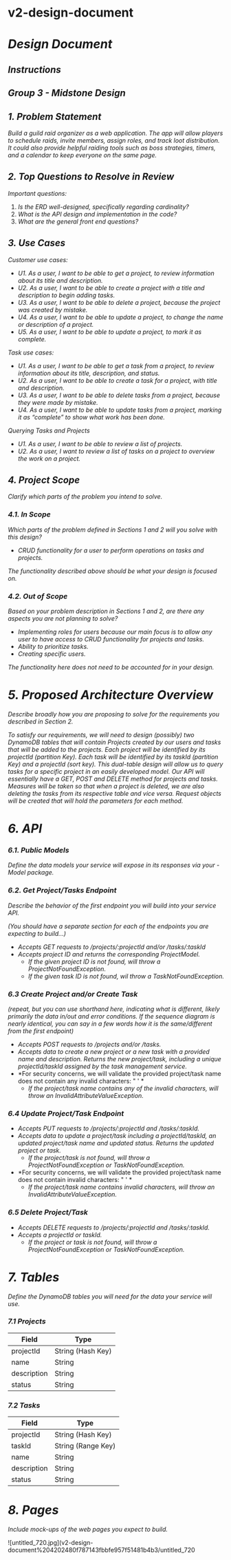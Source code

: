 # v2-design-document

# ***Design Document***

## ***Instructions***

## ***Group 3 - Midstone Design***

## ***1. Problem Statement***

*Build a guild raid organizer as a web application. The app will allow players to schedule raids, invite members, assign roles, and track loot distribution. It could also provide helpful raiding tools such as boss strategies, timers, and a calendar to keep everyone on the same page.*

## ***2. Top Questions to Resolve in Review***

*Important questions:*

1. *Is the ERD well-designed, specifically regarding cardinality?*
2. *What is the API design and implementation in the code?*
3. *What are the general front end questions?*

## ***3. Use Cases***

*Customer use cases:*

- *U1. As a user, I want to be able to get a project, to review information about its title and description.*
- *U2. As a user, I want to be able to create a project with a title and description to begin adding tasks.*
- *U3. As a user, I want to be able to delete a project, because the project was created by mistake.*
- *U4. As a user, I want to be able to update a project, to change the name or description of a project.*
- *U5. As a user, I want to be able to update a project, to mark it as complete.*

*Task use cases:*

- *U1. As a user, I want to be able to get a task from a project, to review information about its title, description, and status.*
- *U2. As a user, I want to be able to create a task for a project, with title and description.*
- *U3. As a user, I want to be able to delete tasks from a project, because they were made by mistake.*
- *U4. As a user, I want to be able to update tasks from a project, marking it as “complete” to show what work has been done.*

*Querying Tasks and Projects*

- *U1. As a user, I want to be able to review a list of projects.*
- *U2. As a user, I want to review a list of tasks on a project to overview the work on a project.*

## ***4. Project Scope***

*Clarify which parts of the problem you intend to solve.*

### ***4.1. In Scope***

*Which parts of the problem defined in Sections 1 and 2 will you solve with this design?*

- *CRUD functionality for a user to perform operations on tasks and projects.*

*The functionality described above should be what your design is focused on.*

### ***4.2. Out of Scope***

*Based on your problem description in Sections 1 and 2, are there any aspects you are not planning to solve?*

- *Implementing roles for users because our main focus is to allow any user to have access to CRUD functionality for projects and tasks.*
- *Ability to prioritize tasks.*
- *Creating specific users.*

*The functionality here does not need to be accounted for in your design.*

# ***5. Proposed Architecture Overview***

*Describe broadly how you are proposing to solve for the requirements you described in Section 2.*

*To satisfy our requirements, we will need to design (possibly) two DynamoDB tables that will contain Projects created by our users and tasks that will be added to the projects. Each project will be identified by its projectId (partition Key). Each task will be identified by its taskId (partition Key) and a projectId (sort key). This dual-table design will allow us to query tasks for a specific project in an easily developed model. Our API will essentially have a GET, POST and DELETE method for projects and tasks. Measures will be taken so that when a project is deleted, we are also deleting the tasks from its respective table and vice versa. Request objects will be created that will hold the parameters for each method.*

# ***6. API***

### ***6.1. Public Models***

*Define the data models your service will expose in its responses via your -Model package.*

### ***6.2. Get Project/Tasks Endpoint***

*Describe the behavior of the first endpoint you will build into your service API.*

*(You should have a separate section for each of the endpoints you are expecting to build...)*

- *Accepts GET requests to /projects/:projectId and/or /tasks/:taskId*
- *Accepts project ID and returns the corresponding ProjectModel.*
    - *If the given project ID is not found, will throw a ProjectNotFoundException.*
    - *If the given task ID is not found, wil throw a TaskNotFoundException.*

### ***6.3 Create Project and/or Create Task***

*(repeat, but you can use shorthand here, indicating what is different, likely primarily the data in/out and error conditions. If the sequence diagram is nearly identical, you can say in a few words how it is the same/different from the first endpoint)*

- *Accepts POST requests to /projects and/or /tasks.*
- *Accepts data to create a new project or a new task with a provided name and description. Returns the new project/task, including a unique projectId/taskId assigned by the task management service.*
- *For security concerns, we will validate the provided project/task name does not contain any invalid characters: " ' \*
    - *If the project/task name contains any of the invalid characters, will throw an InvalidAttributeValueException.*

### ***6.4 Update Project/Task Endpoint***

- *Accepts PUT requests to /projects/:projectId and /tasks/:taskId.*
- *Accepts data to update a project/task including a projectId/taskId, an updated project/task name and updated status. Returns the updated project or task.*
    - *If the project/task is not found, will throw a ProjectNotFoundException or TaskNotFoundException.*
- *For security concerns, we will validate the provided project/task name does not contain invalid characters: " ' \*
    - *If the project/task name contains invalid characters, will throw an InvalidAttributeValueException.*

### ***6.5 Delete Project/Task***

- *Accepts DELETE requests to /projects/:projectId and /tasks/:taskId.*
- *Accepts a projectId or taskId.*
    - *If the project or task is not found, will throw a ProjectNotFoundException or TaskNotFoundException.*

# ***7. Tables***

*Define the DynamoDB tables you will need for the data your service will use.*

### ***7.1 Projects***

| Field | Type |
| --- | --- |
| projectId | String (Hash Key) |
| name | String |
| description | String |
| status | String |

### ***7.2 Tasks***

| Field | Type |
| --- | --- |
| projectId | String (Hash Key) |
| taskId | String (Range Key) |
| name | String |
| description | String |
| status | String |

# ***8. Pages***

*Include mock-ups of the web pages you expect to build.*

![untitled_720.jpg](v2-design-document%204202480f787143fbbfe957f51481b4b3/untitled_720